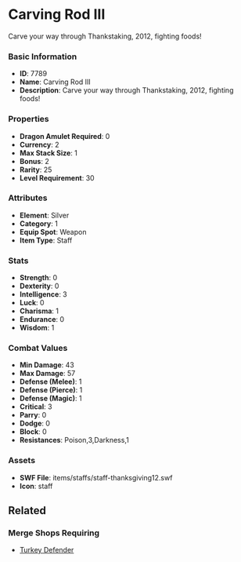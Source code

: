 # Carving Rod III

Carve your way through Thankstaking, 2012, fighting foods!

### Basic Information

- **ID**: 7789
- **Name**: Carving Rod III
- **Description**: Carve your way through Thankstaking, 2012, fighting foods!

### Properties

- **Dragon Amulet Required**: 0
- **Currency**: 2
- **Max Stack Size**: 1
- **Bonus**: 2
- **Rarity**: 25
- **Level Requirement**: 30

### Attributes

- **Element**: Silver
- **Category**: 1
- **Equip Spot**: Weapon
- **Item Type**: Staff

### Stats

- **Strength**: 0
- **Dexterity**: 0
- **Intelligence**: 3
- **Luck**: 0
- **Charisma**: 1
- **Endurance**: 0
- **Wisdom**: 1

### Combat Values

- **Min Damage**: 43
- **Max Damage**: 57
- **Defense (Melee)**: 1
- **Defense (Pierce)**: 1
- **Defense (Magic)**: 1
- **Critical**: 3
- **Parry**: 0
- **Dodge**: 0
- **Block**: 0
- **Resistances**: Poison,3,Darkness,1

### Assets

- **SWF File**: items/staffs/staff-thanksgiving12.swf
- **Icon**: staff

## Related

### Merge Shops Requiring

- [Turkey Defender](../merge-shops/123-turkey-defender.md)

